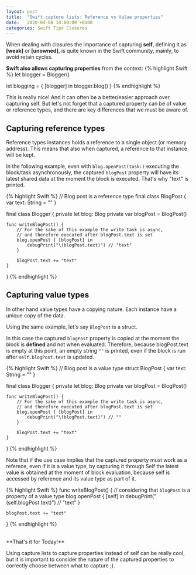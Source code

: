 ```yaml
---
layout: post
title:  "Swift capture lists: Reference vs Value properties"
date:   2020-04-08 14:00:00 +0100
categories: Swift Tips Closures
---
```


When dealing with closures the importance of capturing **self**, defining it as **[weak]** or **[unowned]**, is quite known in the Swift community, mainly, to avoid retain cycles. 

**Swift also allows capturing properties** from the context:
{% highlight Swift %}
let blogger = Blogger()

let blogging = { [blogger] in
    blogger.blog()
}
{% endhighlight %}

This is really nice! And it can often be a better/easier approach over capturing self.
But let's not forget that a captured property can be of value or reference types, and there are key differences that we must be aware of.

## Capturing reference types

Reference types instances holds a reference to a single object (or memory address).
This means that also when captured, a reference to that instance will be kept.

In the following example, even with `blog.openPost(task:)` executing the block/task asynchronously, the captured `blogPost` property will have its latest shared data at the moment the block is executed. That's why "text" is printed.

{% highlight Swift %}
// Blog post is a reference type
final class BlogPost {
	var text: String = ""
}

final class Blogger {
    private let blog: Blog
    private var blogPost = BlogPost()

    func writeBlogPost() {
    	// For the sake of this example the write task is async,
    	// and therefore executed after blogPost.text is set
        blog.openPost { [blogPost] in
            debugPrint("\(blogPost.text)") // "text"
        }	

        blogPost.text += "text"
    }
}
{% endhighlight %}

## Capturing value types

In other hand value types have a copying nature. Each instance have a unique copy of the data.

Using the same example, let's say `BlogPost` is a struct. 

In this case the captured `blogPost` property is copied at the moment the block is **defined** and not when evaluated. Therefore, because blogPost.text is empty at this point, an empty string `""` is printed, even if the block is run after `self.blogPost.text` is updated.

{% highlight Swift %}
// Blog post is a value type
struct BlogPost {
	var text: String = ""
}

final class Blogger {
    private let blog: Blog
    private var blogPost = BlogPost()

    func writeBlogPost() {
    	// For the sake of this example the write task is async,
    	// and therefore executed after blogPost.text is set
        blog.openPost { [blogPost] in
            debugPrint("\(blogPost.text)") // ""
        }	

        blogPost.text += "text"
    }
}
{% endhighlight %}

Note that if the use case implies that the captured property must work as a referece, even if it is a value type, by capturing it through Self the latest value is obtained at the moment of block evaluation, because self is accessed by reference and its value type as part of it.

{% highlight Swift %}
func writeBlogPost() {
	// considering that `blogPost` is a property of a value type
    blog.openPost { [self] in
        debugPrint("\(self.blogPost.text)") // "text"
    }	

    blogPost.text += "text"
}
{% endhighlight %}

<br>
**That's it for Today!** 

Using capture lists to capture properties instead of self can be really cool, but it is important to consider the nature of the captured properties to correctly choose between what to capture ;).